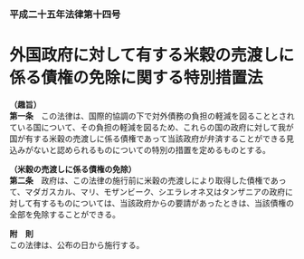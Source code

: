### 平成二十五年法律第十四号  
# 外国政府に対して有する米穀の売渡しに係る債権の免除に関する特別措置法  
  
**（趣旨）**  
**第一条**　この法律は、国際的協調の下で対外債務の負担の軽減を図ることとされている国について、その負担の軽減を図るため、これらの国の政府に対して我が国が有する米穀の売渡しに係る債権であって当該政府が弁済することができる見込みがないと認められるものについての特別の措置を定めるものとする。  
  
**（米穀の売渡しに係る債権の免除）**  
**第二条**　政府は、この法律の施行前に米穀の売渡しにより取得した債権であって、マダガスカル、マリ、モザンビーク、シエラレオネ又はタンザニアの政府に対して有するものについては、当該政府からの要請があったときは、当該債権の全部を免除することができる。  
  
**附　則**  
この法律は、公布の日から施行する。  
  
